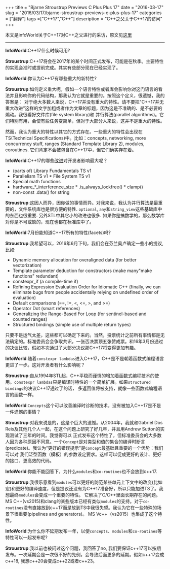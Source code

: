 +++
title = "Bjarne Stroustrup Previews C Plus Plus 17"
date = "2016-03-17"
slug = "2016/03/17/bjarne-stroustrup-previews-c-plus-plus-17"
categories = ["翻译"]
tags =["C++17","C++"]
description = "C++之父关于C++17的访问"
+++

本文是infoWorld关于C++17对C++之父进行的采访，原文见[这里](0)

--------------------------------------------------------------------------

**InfoWorld**:C++17什么时候可用?

**Stroustrup**:C++17将会在2017年的某个时间正式发布，可能是在秋季。主要特性的实现会准时或提前完成。其实有些部分现在已经实现了。

**InfoWorld**:你认为C++17有哪些重大的新特性?

**Stroustrup**:如何定义重大呢，假如一个语言特性或者库会影响你对这门语言的看法并且影响你的代码结构，那我认为它就是重要的。按照这个定义，很遗憾，我的答案是：
对于绝大多数人来说，C++17并没有重大的特性。请不要把"C++17并无重大改进”这样的文字加粗或者作为文章的标题，因为这是不准确的、是不必要的煽动。我很看好文件库(file system library)和
并行算法(parallel algorithms)。它们特别有用，会使有些任务变简单，但对于大部分人来说，这并不是重大的特性。

然而，我认为重大的特性以其它的方式存在。一些重大的特性会出现在TS(Technical Specifications)中。比如：concepts, networking, more concurrency stuff, ranges (Standard Template Library 2), modules, coroutines. 
它们肯定不会被包含在C++17中，但它们确实存在着。

**InfoWorld**:C++17的哪些[改进][2]对开发者影响最大呢？

* (parts of) Library Fundamentals TS v1
* Parallelism TS v1 * File System TS v1
* Special math functions
* hardware_*_interference_size * .is_always_lockfree() * clamp()
* non-const .data() for string

**Stroustrup**:这因人而异，因你做的事情而异。对我来说，我认为并行算法是最重要的，文件系统库也是很方便的特性. `optional`, `any`和`string_view`这些基础库中的东西也很重要. 另外STL中其它小的改进也很多.
如果你是搞数学的，那么数学库对你是不可或缺的，现在也都在标准库中了。

**InfoWorld**:7月份能知道C++17所有的特性(facets)吗?

**Stroustrup**:我希望可以，2016年6月下旬，我们会在芬兰奥卢确定一些小的提议,比如:

* Dynamic memory allocation for overaligned data (for better vectorization)
* Template parameter deduction for constructors (make many"make functions" redundant)
* constexpr_if (a compile-time if)
* Refining Expression Evaluation Order for Idiomatic C++ (finally, we can eliminate bugs from people accidentally relying on undefined order of evaluation)
* Default comparisons (==, !=, <, <=, >, and >=)
* Operator Dot (smart references)
* Generalizing the Range-Based For Loop (for sentinel-based and counted ranges)
* Structured bindings (simple use of multiple return types)

只要不是运气太差，这些都可以确定下来的。当然，投票统计之前所有事情都是无法确定的。标准委员会会争取共识，一张否决票顶五张赞成票。和16年3月份通过的决议比较，假如本次通过了大部分决议那C++17将变得更加有趣。

**InfoWorld**:随着`constexpr lambdas`进入C++17，C++是不是朝着函数式编程语言更进了一步。这对开发者有什么影响呢？

**Stroustrup**:自从1994年STL起，C++平稳而谨慎的增加着函数式编程技术的使用。`constexpr lambdas`只是编译时特性的一个简单扩展。如果`structured bindings`的决议C++17通过了的话，
多返回值将被支持，就像一些函数式编程语言的函数一样。

**InfoWorld**:`Concepts`这个可以改善编译时诊断的技术，没有被加入C++17是不是一件遗憾的事情？

**Stroustrup**:对我来说是的，这是个巨大的遗憾。从2004年，我就和Gabriel Dos Reis及其他几个人一起，在这个问题上研究了好几年，并且用Andrew Sutton的实现测试了三年的时间。我觉得可以
正式发布这个特性了，但标准委员会的大多数人因为各种原因不同意。一个`Concept`是对类型和值的集合的编译时断言(predicate)。我认为“更好的错误提示"是`Concept`最基础且重要的一个优势：我们可以对
我们泛型函数（模板）的参数设定要求。这样可以促成更好的设计、更好的接口、更高效的代码。

**InfoWorld**:你能不能回答下，为什么`modules`和`co-routines`也不会放到c++17.

**Stroustrup**:我很乐意看到`modules`可以更好的防范某些单元上下文中的改变(比如宏)和更好的编译速度，但是提议还没有为C++17准备好，所以只能加进TS了。我想最终`modules`会变成一个重要的特性。
它解决了C/C++里面长期存在的问题。MS C++(vs2015)和clang的某些版本已经有类似`modules`的支持。对于`co-routines`没有直接放到c++17而是放到TS中我很失望。我认为它在一些特殊的场景下很重要(pipelines and generators)。
MS Vc++（vs2015）也集成了这个特性。


**InfoWorld**:为什么你不延期发布一年，以使`concepts`、`modules`和`co-routines`等特性可以一起发布呢?

**Stroustrup**:我以前也被问过这个问题，我回答了no, 我们要保证c++17可以按期发布。一次延期会是一次很不好的先例，会导致后面更多的延期。假如c++17变成c++18, 我想c++20会变成c++22或者c++23。


[0]:http://www.infoworld.com/article/3044727/application-development/qa-bjarne-stroustrup-previews-c-17.html
[2]:http://meetingcpp.com/index.php/br/items/cpp17-and-other-future-highlights-of-cpp.html
